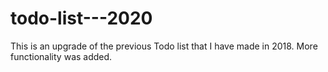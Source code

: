 # todo-list---2020
This is an upgrade of the previous Todo list that I have made in 2018.
More functionality was added.
